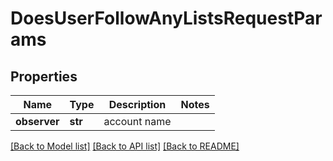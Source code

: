 # DoesUserFollowAnyListsRequestParams

## Properties
Name | Type | Description | Notes
------------ | ------------- | ------------- | -------------
**observer** | **str** | account name | 

[[Back to Model list]](../README.md#documentation-for-models) [[Back to API list]](../README.md#documentation-for-api-endpoints) [[Back to README]](../README.md)


